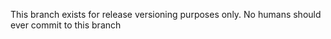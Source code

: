 This branch exists for release versioning purposes only. No humans should ever commit to this branch
